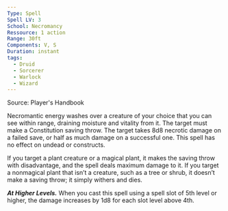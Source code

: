 ```yaml
---
Type: Spell
Spell LV: 3
School: Necromancy
Ressource: 1 action
Range: 30ft
Components: V, S
Duration: instant
tags:
  - Druid
  - Sorcerer
  - Warlock
  - Wizard
---
```

Source: Player's Handbook

Necromantic energy washes over a creature of your choice that you can see within range, draining moisture and vitality from it. The target must make a Constitution saving throw. The target takes 8d8 necrotic damage on a failed save, or half as much damage on a successful one. This spell has no effect on undead or constructs.

If you target a plant creature or a magical plant, it makes the saving throw with disadvantage, and the spell deals maximum damage to it. If you target a nonmagical plant that isn’t a creature, such as a tree or shrub, it doesn’t make a saving throw; it simply withers and dies.

**_At Higher Levels._** When you cast this spell using a spell slot of 5th level or higher, the damage increases by 1d8 for each slot level above 4th.